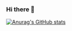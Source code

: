 ### Hi there 👋

[![Anurag's GitHub stats](https://github-readme-stats.vercel.app/api?username=vimall03)](https://github.com/anuraghazra/github-readme-stats)
